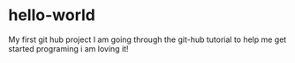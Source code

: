 # hello-world
My first git hub project
I am going through the git-hub tutorial to help me get started programing
i am loving it!
